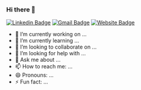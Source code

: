 ### Hi there 👋

[![Linkedin Badge](https://img.shields.io/badge/-kitsera-blue?style=flat-square&logo=Linkedin&logoColor=white&link=https://www.linkedin.com/in/kitsera/)](https://www.linkedin.com/in/kitsera/)
[![Gmail Badge](https://img.shields.io/badge/-antonkitsera@gmail.com-c14438?style=flat-square&logo=Gmail&logoColor=white&link=mailto:antonkitsera@gmail.com)](mailto:antonkitsera@gmail.com)
[![Website Badge](https://img.shields.io/website-up-down-green-red/http/monip.org.svg)](https://www.kitsera.dev/)

- 🔭 I’m currently working on ...
- 🌱 I’m currently learning ...
- 👯 I’m looking to collaborate on ...
- 🤔 I’m looking for help with ...
- 💬 Ask me about ...
- 📫 How to reach me: ...
- 😄 Pronouns: ...
- ⚡ Fun fact: ...
